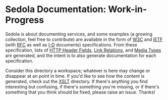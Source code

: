 Sedola Documentation: Work-in-Progress
======================================

Sedola is about documenting services, and some examples (a growing collection, feel free to contribute) are available in the form of [W3C](W3C/) and [IETF](IETF/) (with [RFC](IETF/RFC/) as well as [I-D](IETF/I-D) documents) specifications. From these specification, lists of [HTTP Header Fields](headers.md), [Link Relations](linkrels.md), and [Media Types](mediatypes.md) are generated, and the intent is to also generate documentation for each specification.

Consider this directory a workspace; whatever is here may change or disappear at an point in time. If you'd like to see how the content is generated, check out the [XSLT](../XSLT/) directory. If there's anything you find interesting but confusing, if there's something you're missing, or if there's something that you think should be fixed, please raise an issue. Thanks!